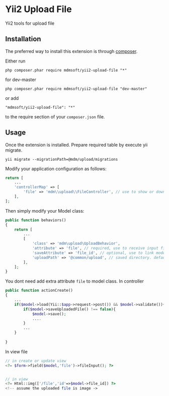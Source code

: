 Yii2 Upload File 
================

Yii2 tools for upload file

Installation
------------

The preferred way to install this extension is through [composer](http://getcomposer.org/download/).

Either run

```
php composer.phar require mdmsoft/yii2-upload-file "*"
```

for dev-master

```
php composer.phar require mdmsoft/yii2-upload-file "dev-master"
```

or add

```
"mdmsoft/yii2-upload-file": "*"
```

to the require section of your `composer.json` file.


Usage
-----

Once the extension is installed.
Prepare required table by execute yii migrate.

```
yii migrate --migrationPath=@mdm/upload/migrations
```

Modify your application configuration as follows:

```php
return [
    ...
    'controllerMap' => [
        'file' => 'mdm\\upload\\FileController', // use to show or download file
    ],
];
```

Then simply modify your Model class:

```php
public function behaviors()
{
	return [
        ...
		[
			'class' => 'mdm\upload\UploadBehavior',
			'attribute' => 'file', // required, use to receive input file
			'saveAttribute' => 'file_id', // optional, use to link model with saved file.
			'uploadPath' => '@common/upload', // saved directory. default to '@runtime/upload'
		],
	];
}
```

You dont need add extra attribute `file` to model class. In controller

```php
public function actionCreate()
{
    ...
    if($model->load(Yii::$app->request->post()) && $model->validate()){
        if($model->saveUploadedFile() !== false){
            $model->save();
            ....
        }
        ...
    }
    
}
```

In view file

```php
// in create or update view
<?= $form->field($model,'file')->fileInput(); ?>


// in view
<?= Html::img(['/file','id'=>$model->file_id]) ?>
<!-- assume the uploaded file is image ->
```